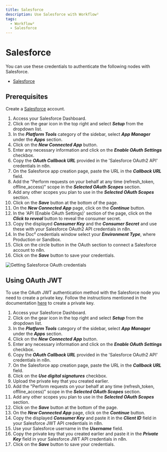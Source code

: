 ```yaml
---
title: Salesforce
description: Use Salesforce with Workflow²
tags:
  - Workflow²
  - Salesforce
---
```

# Salesforce

You can use these credentials to authenticate the following nodes with Salesforce.
- [Salesforce](/workflow/integrations/nodes/n8n-nodes-base.salesforce/)

## Prerequisites

Create a [Salesforce](https://www.salesforce.com/) account.



1. Access your Salesforce Dashboard.
2. Click on the gear icon in the top right and select ***Setup*** from the dropdown list.
3. In the ***Platform Tools*** category of the sidebar, select ***App Manager*** under the ***Apps*** section.
4. Click on the ***New Connected App*** button.
5. Enter any necessary information and click on the ***Enable OAuth Settings*** checkbox.
6. Copy the ***OAuth Callback URL*** provided in the 'Salesforce OAuth2 API' credentials in n8n.
7. On the Salesforce app creation page, paste the URL in the ***Callback URL*** field.
8. Add the "Perform requests on your behalf at any time (refresh_token, offline_access)" scope in the ***Selected OAuth Scopes*** section.
9. Add any other scopes you plan to use in the  ***Selected OAuth Scopes*** section.
10. Click on the ***Save*** button at the bottom of the page.
11. On the ***New Connected App*** page, click on the ***Continue*** button.
12. In the 'API (Enable OAuth Settings)' section of the page, click on the ***Click to reveal*** button to reveal the consumer secret.
13. Copy the displayed ***Consumer Key*** and the ***Consumer Secret*** and use these with your Salesforce OAuth2 API credentials in n8n.
14. In the Doc² credentials window select your ***Environment Type***, where Production or Sandbox.
15. Click on the circle button in the OAuth section to connect a Salesforce account to n8n.
16. Click on the ***Save*** button to save your credentials.

![Getting Salesforce OAuth credentials](/_images/integrations/credentials/salesforce/using-oauth.gif)

## Using OAuth JWT

To use the OAuth JWT authentication method with the Salesforce node you need to create a private key. Follow the instructions mentioned in the documentation [here](https://developer.salesforce.com/docs/atlas.en-us.sfdx_dev.meta/sfdx_dev/sfdx_dev_auth_key_and_cert.htm) to create a private key.

1. Access your Salesforce Dashboard.
2. Click on the gear icon in the top right and select ***Setup*** from the dropdown list.
3. In the ***Platform Tools*** category of the sidebar, select ***App Manager*** under the ***Apps*** section.
4. Click on the ***New Connected App*** button.
5. Enter any necessary information and click on the ***Enable OAuth Settings*** checkbox.
6. Copy the ***OAuth Callback URL*** provided in the 'Salesforce OAuth2 API' credentials in n8n.
7. On the Salesforce app creation page, paste the URL in the ***Callback URL*** field.
8. Click on the ***Use digital signatures*** checkbox.
9. Upload the private key that you created earlier.
10. Add the "Perform requests on your behalf at any time (refresh_token, offline_access)" scope in the ***Selected OAuth Scopes*** section.
11. Add any other scopes you plan to use in the  ***Selected OAuth Scopes*** section.
12. Click on the ***Save*** button at the bottom of the page.
13. On the ***New Connected App*** page, click on the ***Continue*** button.
14. Copy the displayed ***Consumer Key*** and paste it in the ***Client ID*** field in your Salesforce JWT API credentials in n8n.
15. Use your Salesforce username in the ***Username*** field.
16. Copy the private key that you created earlier and paste it in the ***Private Key*** field in your Salesforce JWT API credentials in n8n.
17. Click on the ***Save*** button to save your credentials.

